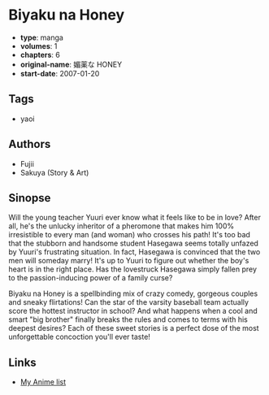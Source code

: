 # Biyaku na Honey

-   **type**: manga
-   **volumes**: 1
-   **chapters**: 6
-   **original-name**: 媚薬な HONEY
-   **start-date**: 2007-01-20

## Tags

-   yaoi

## Authors

-   Fujii
-   Sakuya (Story & Art)

## Sinopse

Will the young teacher Yuuri ever know what it feels like to be in love? After all, he's the unlucky inheritor of a pheromone that makes him 100% irresistible to every man (and woman) who crosses his path! It's too bad that the stubborn and handsome student Hasegawa seems totally unfazed by Yuuri's frustrating situation. In fact, Hasegawa is convinced that the two men will someday marry! It's up to Yuuri to figure out whether the boy's heart is in the right place. Has the lovestruck Hasegawa simply fallen prey to the passion-inducing power of a family curse?

Biyaku na Honey is a spellbinding mix of crazy comedy, gorgeous couples and sneaky flirtations! Can the star of the varsity baseball team actually score the hottest instructor in school? And what happens when a cool and smart "big brother" finally breaks the rules and comes to terms with his deepest desires? Each of these sweet stories is a perfect dose of the most unforgettable concoction you'll ever taste!

## Links

-   [My Anime list](https://myanimelist.net/manga/8929/Biyaku_na_Honey)
